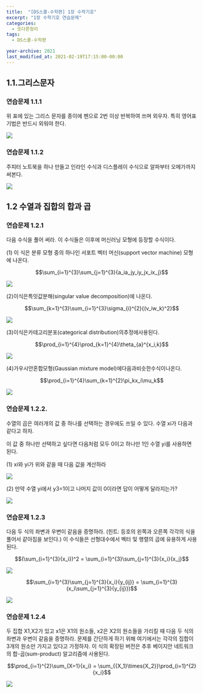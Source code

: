 ```yaml
---
title:  "[DS스쿨-수학편] 1장 수학기호"
excerpt: "1장 수학기호 연습문제"
categories:
  - 또다른정리
tags:
  - DS스쿨-수학편

year-archive: 2021
last_modified_at: 2021-02-19T17:15:00-00:00
---
```


## 1.1.그리스문자

### 연습문제 1.1.1

위 표에 있는 그리스 문자를 종이에 펜으로 2번 이상 반복하여 쓰며 외우자. 특히 영어표기법은 반드시 외워야 한다.

![](/assets/images/1_1.png)

### 연습문제 1.1.2

주피터 노트북을 하나 만들고 인라인 수식과 디스플레이 수식으로 알파부터 오메가까지 써본다.

![](/assets/images/1_2.png)
## 1.2 수열과 집합의 합과 곱

### 연습문제 1.2.1

다음 수식을 풀어 써라. 이 수식들은 이후에 머신러닝 모형에 등장할 수식이다.

(1) 이 식은 분류 모형 중의 하나인 서포트 벡터 머신(support vector machine) 모형에 나온다.

$$\sum_{i=1}^{3}\sum_{j=1}^{3}{a_ia_jy_iy_jx_ix_j}$$

![](/assets/images/1_3.png)

(2)이식은특잇값분해(singular value decomposition)에 나온다.

$$\sum_{k=1}^{3}\sum_{i=1}^{3}\sigma_{i}^{2}{(v_iw_k)^2}$$

![](/assets/images/1_4.png)

(3)이식은카테고리분포(categorical distribution)의추정에사용된다.

$$\prod_{i=1}^{4}\prod_{k=1}^{4}\theta_{a}^{x_i,k}$$

![](/assets/images/1_5.png)

(4)가우시안혼합모형(Gaussian mixture model)에다음과비슷한수식이나온다.

$$\prod_{i=1}^{4}\sum_{k=1}^{2}\pi_kx_i\mu_k$$

![](/assets/images/1_6.png)

### 연습문제 1.2.2.

수열의 곱은 여러개의 값 중 하나를 선택하는 경우에도 쓰일 수 있다. 수열 xi가 다음과 같다고 하자.

이 값 중 하나만 선택하고 싶다면 다음처럼 모두 0이고 하나만 1인 수열 yi를 사용하면 된다.

(1) xi와 yi가 위와 같을 때 다음 값을 계산하라

![](/assets/images/1_7.png)

(2) 만약 수열 yi에서 y3=1이고 나머지 값이 0이라면 답이 어떻게 달라지는가?

![](/assets/images/1_8.png)

### 연습문제 1.2.3

다음 두 식의 좌변과 우변이 같음을 증명하라. (힌트: 등호의 왼쪽과 오른쪽 각각의 식을 풀어서 같아짐을 보인다.) 이 수식들은 선형대수에서 벡터 및 행렬의 곱에 유용하게 사용된다.

$$(\sum_{i=1}^{3}{x_i})^2 = \sum_{i=1}^{3}\sum_{j=1}^{3}{x_i}{x_j}$$

![](/assets/images/1_9.png)

$$\sum_{i=1}^{3}\sum_{j=1}^{3}{x_i}{y_{ij}} = \sum_{i=1}^{3}(x_i\sum_{j=1}^{3}{y_{ij}})$$

![](/assets/images/1_10.png)

### 연습문제 1.2.4

두 집합 X1,X2가 있고 x1은 X1의 원소들, x2은 X2의 원소들을 가리킬 때 다음 두 식의 좌변과 우변이 같음을 증명하라. 문제를 간단하게 하기 위해 여기에서는 각각의 집합이 3개의 원소만 가지고 있다고 가정하자. 이 식의 확장된 버전은 추후 베이지안 네트워크의 합-곱(sum-product) 알고리즘에 사용된다.

$$\prod_{i=1}^{2}\sum_{X=1}{x_i} = \sum_{{X_1}\times{X_2}}\prod_{i=1}^{2}{x_i}$$

![](/assets/images/1_11.png)
